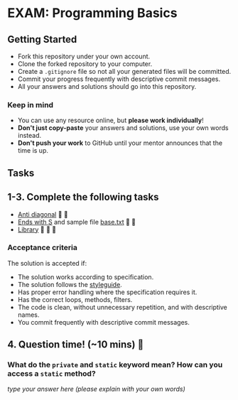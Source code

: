 # EXAM: Programming Basics

## Getting Started

- Fork this repository under your own account.
- Clone the forked repository to your computer.
- Create a `.gitignore` file so not all your generated files will be committed.
- Commit your progress frequently with descriptive commit messages.
- All your answers and solutions should go into this repository.

### Keep in mind

- You can use any resource online, but **please work individually**!
- **Don't just copy-paste** your answers and solutions, use your own words instead.
- **Don't push your work** to GitHub until your mentor announces that the time is up.

## Tasks

## 1-3. Complete the following tasks

 -  [Anti diagonal](anti-diagonal/antiDiagonal.ts) :green_apple: :green_apple:
 -  [Ends with S](ends-with-s/endsWithS.ts) and sample file [base.txt](ends-with-s/base.txt) :green_apple: :green_apple:
 -  [Library](library/library.ts) :green_apple: :green_apple: :green_apple:

### Acceptance criteria

The solution is accepted if:

- The solution works according to specification.
- The solution follows the [styleguide](https://github.com/green-fox-academy/teaching-materials/blob/master/styleguide/typescript.md).
- Has proper error handling where the specification requires it.
- Has the correct loops, methods, filters.
- The code is clean, without unnecessary repetition, and with descriptive names.
- You commit frequently with descriptive commit messages.

## 4. Question time! (~10 mins) :green_apple:

### What do the `private` and `static` keyword mean? How can you access a `static` method?

*type your answer here (please explain with your own words)*
